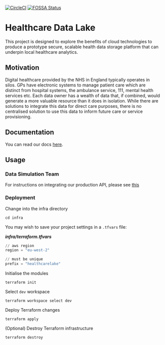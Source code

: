 [![CircleCI](https://circleci.com/gh/spe-uob/HealthcareLake.svg?style=shield&circle-token=7e5cdbd8560954c827bd8e0368dc7785e6d788f0)](https://app.circleci.com/pipelines/github/spe-uob/HealthcareLake)
[![FOSSA Status](https://app.fossa.com/api/projects/git%2Bgithub.com%2Fspe-uob%2FHealthcareDataLake.svg?type=shield)](https://app.fossa.com/projects/git%2Bgithub.com%2Fspe-uob%2FHealthcareDataLake?ref=badge_shield)


# Healthcare Data Lake
This project is designed to explore the benefits of cloud technologies to produce a prototype secure, scalable health data storage platform that can underpin local healthcare analytics.

## Motivation
Digital healthcare provided by the NHS in England typically operates in silos. GPs have electronic systems to manage patient care which are distinct from hospital systems, the ambulance service, 111, mental health services etc. Each data owner has a wealth of data that, if combined, would generate a more valuable resource than it does in isolation. While there are solutions to integrate this data for direct care purposes, there is no centralised solution to use this data to inform future care or service provisioning.

## Documentation

You can read our docs [here](https://spe-uob.gitbook.io/healthcare-data-lake/).

## Usage

### Data Simulation Team

For instructions on integrating our production API, please see [this](https://spe-uob.gitbook.io/healthcare-data-lake/api/usage)

### Deployment

Change into the infra directory
```
cd infra
```

You may wish to save your project settings in a `.tfvars` file:

_**infra/terraform.tfvars**_
```tf
// aws region
region = "eu-west-2"

// must be unique
prefix = "healthcarelake"
```

Initialise the modules
```
terraform init
```

Select `dev` workspace
```
terraform workspace select dev
```

Deploy Terraform changes
```
terraform apply
```


(Optional) Destroy Terraform infrastructure
```
terraform destroy
```
